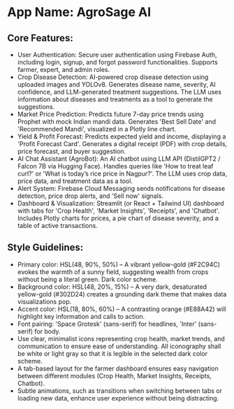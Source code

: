 # **App Name**: AgroSage AI

## Core Features:

- User Authentication: Secure user authentication using Firebase Auth, including login, signup, and forgot password functionalities.  Supports farmer, expert, and admin roles.
- Crop Disease Detection: AI-powered crop disease detection using uploaded images and YOLOv8.  Generates disease name, severity, AI confidence, and LLM-generated treatment suggestions. The LLM uses information about diseases and treatments as a tool to generate the suggestions.
- Market Price Prediction: Predicts future 7-day price trends using Prophet with mock Indian mandi data.  Generates 'Best Sell Date' and 'Recommended Mandi', visualized in a Plotly line chart.
- Yield & Profit Forecast: Predicts expected yield and income, displaying a 'Profit Forecast Card'.  Generates a digital receipt (PDF) with crop details, price forecast, and buyer suggestion.
- AI Chat Assistant (AgroBot): An AI chatbot using LLM API (DistilGPT2 / Falcon 7B via Hugging Face). Handles queries like 'How to treat leaf curl?' or 'What is today’s rice price in Nagpur?'. The LLM uses crop data, price data, and treatment data as a tool.
- Alert System: Firebase Cloud Messaging sends notifications for disease detection, price drop alerts, and 'Sell now' signals.
- Dashboard & Visualization: Streamlit (or React + Tailwind UI) dashboard with tabs for 'Crop Health', 'Market Insights', 'Receipts', and 'Chatbot'.  Includes Plotly charts for prices, a pie chart of disease severity, and a table of active transactions.

## Style Guidelines:

- Primary color: HSL(48, 90%, 50%) – A vibrant yellow-gold (#F2C94C) evokes the warmth of a sunny field, suggesting wealth from crops without being a literal green. Dark color scheme.
- Background color: HSL(48, 20%, 15%) – A very dark, desaturated yellow-gold (#302D24) creates a grounding dark theme that makes data visualizations pop.
- Accent color: HSL(18, 80%, 60%) – A contrasting orange (#E88A42) will highlight key information and calls to action.
- Font pairing: 'Space Grotesk' (sans-serif) for headlines, 'Inter' (sans-serif) for body.
- Use clear, minimalist icons representing crop health, market trends, and communication to ensure ease of understanding. All iconography shall be white or light gray so that it is legible in the selected dark color scheme.
- A tab-based layout for the farmer dashboard ensures easy navigation between different modules (Crop Health, Market Insights, Receipts, Chatbot).
- Subtle animations, such as transitions when switching between tabs or loading new data, enhance user experience without being distracting.